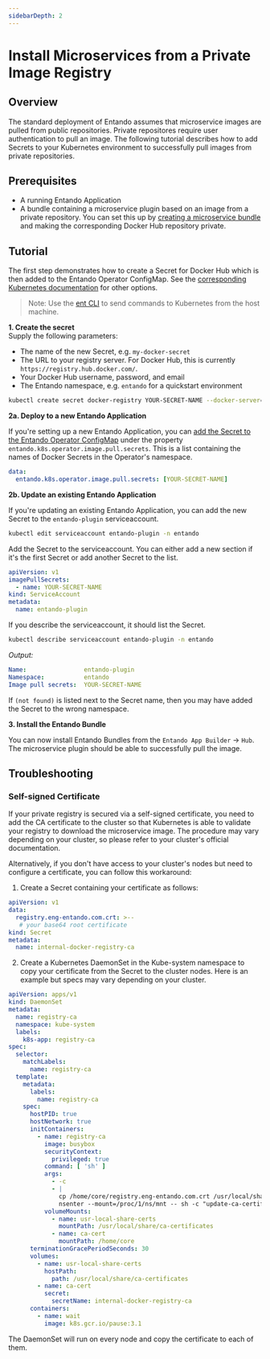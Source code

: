 ```yaml
---
sidebarDepth: 2
---
```


# Install Microservices from a Private Image Registry

## Overview
The standard deployment of Entando assumes that microservice images are pulled from public repositories. Private repositores require user authentication to pull an image. The following tutorial describes how to add Secrets to your Kubernetes environment to successfully pull images from private repositories.

## Prerequisites
* A running Entando Application
* A bundle containing a microservice plugin based on an image from a private repository. You can set this up by [creating a microservice bundle](../create/ms/generate-microservices-and-micro-frontends.md) and making the corresponding Docker Hub repository private.

## Tutorial
The first step demonstrates how to create a Secret for Docker Hub which is then added to the Entando Operator ConfigMap. See the [corresponding Kubernetes documentation](https://kubernetes.io/docs/tasks/configure-pod-container/pull-image-private-registry) for other options.

>Note: Use the [ent CLI](../../docs/getting-started/entando-cli.md) to send commands to Kubernetes from the host machine.

**1. Create the secret**  
Supply the following parameters:
* The name of the new Secret, e.g. `my-docker-secret`
* The URL to your registry server. For Docker Hub, this is currently `https://registry.hub.docker.com/`.
* Your Docker Hub username, password, and email
* The Entando namespace, e.g. `entando` for a quickstart environment

``` sh
kubectl create secret docker-registry YOUR-SECRET-NAME --docker-server=YOUR-REGISTRY-SERVER --docker-username=YOUR-USERNAME --docker-password=YOUR-PASSWORD --docker-email=YOUR-EMAIL -n entando
```

**2a. Deploy to a new Entando Application**

If you're setting up a new Entando Application, you can [add the Secret to the Entando Operator ConfigMap](../consume/entando-operator.md) under the property `entando.k8s.operator.image.pull.secrets`. This is a list containing the names of Docker Secrets in the Operator's namespace.

``` yaml
data: 
  entando.k8s.operator.image.pull.secrets: [YOUR-SECRET-NAME]
```

**2b. Update an existing Entando Application**

If you're updating an existing Entando Application, you can add the new Secret to the `entando-plugin` serviceaccount.

``` sh
kubectl edit serviceaccount entando-plugin -n entando
```

Add the Secret to the serviceaccount. You can either add a new section if it's the first Secret or add another Secret to the list.
``` yaml
apiVersion: v1
imagePullSecrets:
  - name: YOUR-SECRET-NAME
kind: ServiceAccount
metadata:
  name: entando-plugin
```

If you describe the serviceaccount, it should list the Secret.
```sh
kubectl describe serviceaccount entando-plugin -n entando
```
_Output:_
```yaml
Name:                entando-plugin
Namespace:           entando
Image pull secrets:  YOUR-SECRET-NAME
```
If `(not found)` is listed next to the Secret name, then you may have added the Secret to the wrong namespace.


**3. Install the Entando Bundle**

 You can now install Entando Bundles from the `Entando App Builder` → `Hub`. The microservice plugin should be able to successfully pull the image.

## Troubleshooting

### Self-signed Certificate
If your private registry is secured via a self-signed certificate, you need to add the CA certificate to the cluster so that Kubernetes is able to validate your registry to download the microservice image.
The procedure may vary depending on your cluster, so please refer to your cluster's official documentation.

Alternatively, if you don't have access to your cluster's nodes but need to configure a certificate, you can follow this workaround:
1. Create a Secret containing your certificate as follows:
``` yaml
apiVersion: v1
data:
  registry.eng-entando.com.crt: >--
   # your base64 root certificate
kind: Secret
metadata:
  name: internal-docker-registry-ca
```

2. Create a Kubernetes DaemonSet in the Kube-system namespace to copy your certificate from the Secret to the cluster nodes. Here is an example but specs may vary depending on your cluster.
``` yaml
apiVersion: apps/v1
kind: DaemonSet
metadata:
  name: registry-ca
  namespace: kube-system
  labels:
    k8s-app: registry-ca
spec:
  selector:
    matchLabels:
      name: registry-ca
  template:
    metadata:
      labels:
        name: registry-ca
    spec:
      hostPID: true
      hostNetwork: true
      initContainers:
        - name: registry-ca
          image: busybox
          securityContext:
            privileged: true
          command: [ 'sh' ]
          args:
            - -c
            - |
              cp /home/core/registry.eng-entando.com.crt /usr/local/share/ca-certificates/registry-ca.crt
              nsenter --mount=/proc/1/ns/mnt -- sh -c "update-ca-certificates && systemctl restart containerd"
          volumeMounts:
            - name: usr-local-share-certs
              mountPath: /usr/local/share/ca-certificates
            - name: ca-cert
              mountPath: /home/core
      terminationGracePeriodSeconds: 30
      volumes:
        - name: usr-local-share-certs
          hostPath:
            path: /usr/local/share/ca-certificates
        - name: ca-cert
          secret:
            secretName: internal-docker-registry-ca
      containers:
        - name: wait
          image: k8s.gcr.io/pause:3.1

```
The DaemonSet will run on every node and copy the certificate to each of them.